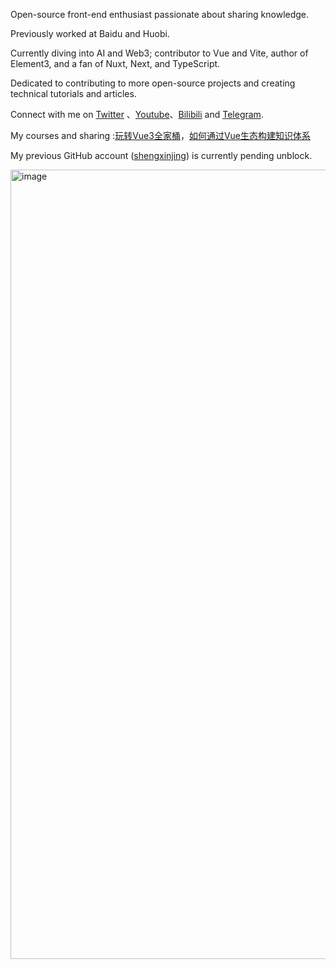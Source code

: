 Open-source front-end enthusiast passionate about sharing knowledge.

Previously worked at Baidu and Huobi.

Currently diving into AI and Web3; contributor to Vue and Vite, author of Element3, and a fan of Nuxt, Next, and TypeScript.

Dedicated to contributing to more open-source projects and creating technical tutorials and articles.

Connect with me on [Twitter](https://x.com/shengxj1) 、[Youtube](https://www.youtube.com/@shengxj)、[Bilibili](https://space.bilibili.com/26995758?) and [Telegram](https://t.me/shengxj).

My courses and sharing :[玩转Vue3全家桶](https://time.geekbang.org/column/intro/100094401)，[如何通过Vue生态构建知识体系](https://drive.google.com/file/d/1k93xZc_kBm4gABxApogYA1AdwFm1ut3V/view?usp=sharing)

My previous GitHub account ([shengxinjing](https://github.com/shengxinjing)) is currently pending unblock.

<img width="1263" alt="image" src="https://github.com/user-attachments/assets/d54e986c-990e-4ceb-b341-f00c78db6a19">

<!--
**shengxj1/shengxj1** is a ✨ _special_ ✨ repository because its `README.md` (this file) appears on your GitHub profile.

Here are some ideas to get you started:

- 🔭 I’m currently working on ...
- 🌱 I’m currently learning ...
- 👯 I’m looking to collaborate on ...
- 🤔 I’m looking for help with ...
- 💬 Ask me about ...
- 📫 How to reach me: ...
- 😄 Pronouns: ...
- ⚡ Fun fact: ...
-->
